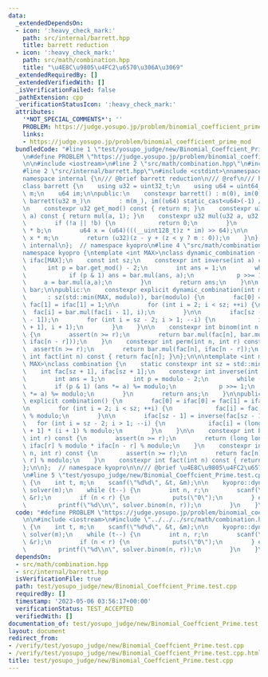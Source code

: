 ```yaml
---
data:
  _extendedDependsOn:
  - icon: ':heavy_check_mark:'
    path: src/internal/barrett.hpp
    title: barrett reduction
  - icon: ':heavy_check_mark:'
    path: src/math/combination.hpp
    title: "\u4E8C\u9805\u4FC2\u6570\u306A\u3069"
  _extendedRequiredBy: []
  _extendedVerifiedWith: []
  _isVerificationFailed: false
  _pathExtension: cpp
  _verificationStatusIcon: ':heavy_check_mark:'
  attributes:
    '*NOT_SPECIAL_COMMENTS*': ''
    PROBLEM: https://judge.yosupo.jp/problem/binomial_coefficient_prime_mod
    links:
    - https://judge.yosupo.jp/problem/binomial_coefficient_prime_mod
  bundledCode: "#line 1 \"test/yosupo_judge/new/Binomial_Coeffcient_Prime.test.cpp\"\
    \n#define PROBLEM \"https://judge.yosupo.jp/problem/binomial_coefficient_prime_mod\"\
    \n\n#include <iostream>\n#line 2 \"src/math/combination.hpp\"\n#include <cassert>\n\
    #line 2 \"src/internal/barrett.hpp\"\n#include <cstdint>\nnamespace kyopro {\n\
    namespace internal {\n/// @brief barrett reduction\n/// @ref\n/// https://github.com/atcoder/ac-library/blob/master/atcoder/internal_math.hpp\n\
    class barrett {\n    using u32 = uint32_t;\n    using u64 = uint64_t;\n\n    u32\
    \ m;\n    u64 im;\n\npublic:\n    constexpr barrett() : m(0), im(0) {}\n    constexpr\
    \ barrett(u32 m_)\n        : m(m_), im((u64) static_cast<u64>(-1) / m_ + 1) {}\n\
    \n    constexpr u32 get_mod() const { return m; }\n    constexpr u32 reduce(int64_t\
    \ a) const { return mul(a, 1); }\n    constexpr u32 mul(u32 a, u32 b) const {\n\
    \        if (!a || !b) {\n            return 0;\n        }\n        u64 z = (u64)a\
    \ * b;\n        u64 x = (u64)(((__uint128_t)z * im) >> 64);\n\n        u64 y =\
    \ x * m;\n        return (u32)(z - y + (z < y ? m : 0));\n    }\n};\n};  // namespace\
    \ internal\n};  // namespace kyopro\n#line 4 \"src/math/combination.hpp\"\n\n\
    namespace kyopro {\ntemplate <int MAX>\nclass dynamic_combination {\n    int fac[MAX],\
    \ ifac[MAX];\n    const int sz;\n    constexpr int inverse(int a) const {\n  \
    \      int p = bar.get_mod() - 2;\n        int ans = 1;\n        while (p) {\n\
    \            if (p & 1) ans = bar.mul(ans, a);\n            p >>= 1;\n       \
    \     a = bar.mul(a,a);\n        }\n        return ans;\n    }\n\n    const internal::barrett\
    \ bar;\n\npublic:\n    constexpr explicit dynamic_combination(int modulo)\n  \
    \      : sz(std::min(MAX, modulo)), bar(modulo) {\n        fac[0] = ifac[0] =\
    \ fac[1] = ifac[1] = 1;\n\n        for (int i = 2; i < sz; ++i) {\n          \
    \  fac[i] = bar.mul(fac[i - 1], i);\n        }\n\n        ifac[sz - 1] = inverse(fac[sz\
    \ - 1]);\n        for (int i = sz - 2; i > 1; --i) {\n            ifac[i] = bar.mul(ifac[i\
    \ + 1], i + 1);\n        }\n    }\n\n    constexpr int binom(int n, int r) const\
    \ {\n        assert(n >= r);\n        return bar.mul(fac[n], bar.mul(ifac[r],\
    \ ifac[n - r]));\n    }\n    constexpr int perm(int n, int r) const {\n      \
    \  assert(n >= r);\n        return bar.mul(fac[n], ifac[n - r]);\n    }\n    constexpr\
    \ int fact(int n) const { return fac[n]; }\n};\n\n\ntemplate <int modulo, int\
    \ MAX>\nclass combination {\n    static constexpr int sz = std::min(modulo, MAX);\n\
    \    int fac[sz + 1], ifac[sz + 1];\n    constexpr int inverse(int a) const {\n\
    \        int ans = 1;\n        int p = modulo - 2;\n        while (p) {\n    \
    \        if (p & 1) (ans *= a) %= modulo;\n            p >>= 1;\n            (a\
    \ *= a) %= modulo;\n        }\n        return ans;\n    }\n\npublic:\n    constexpr\
    \ explicit combination() {\n        fac[0] = ifac[0] = fac[1] = ifac[1] = 1;\n\
    \n        for (int i = 2; i < sz; ++i) {\n            fac[i] = fac[i - 1] * i\
    \ % modulo;\n        }\n\n        ifac[sz - 1] = inverse(fac[sz - 1]);\n     \
    \   for (int i = sz - 2; i > 1; --i) {\n            ifac[i] = (long long)ifac[i\
    \ + 1] * (i + 1) % modulo;\n        }\n    }\n\n    constexpr int binom(int n,\
    \ int r) const {\n        assert(n >= r);\n        return (long long)fac[n] *\
    \ ifac[r] % modulo * ifac[n - r] % modulo;\n    }\n    constexpr int perm(int\
    \ n, int r) const {\n        assert(n >= r);\n        return fac[n] * ifac[n -\
    \ r] % modulo;\n    }\n    constexpr int fact(int n) const { return fac[n]; }\n\
    };\n\n};  // namespace kyopro\n\n/// @brief \u4E8C\u9805\u4FC2\u6570\u306A\u3069\
    \n#line 5 \"test/yosupo_judge/new/Binomial_Coeffcient_Prime.test.cpp\"\nint main()\
    \ {\n    int t, m;\n    scanf(\"%d%d\", &t, &m);\n\n    kyopro::dynamic_combination<(int)1e7>\
    \ solver(m);\n    while (t--) {\n        int n, r;\n        scanf(\"%d%d\", &n,\
    \ &r);\n        if (n < r) {\n            puts(\"0\");\n        } else {\n   \
    \         printf(\"%d\\n\", solver.binom(n, r));\n        }\n    }\n}\n"
  code: "#define PROBLEM \"https://judge.yosupo.jp/problem/binomial_coefficient_prime_mod\"\
    \n\n#include <iostream>\n#include \"../../../src/math/combination.hpp\"\nint main()\
    \ {\n    int t, m;\n    scanf(\"%d%d\", &t, &m);\n\n    kyopro::dynamic_combination<(int)1e7>\
    \ solver(m);\n    while (t--) {\n        int n, r;\n        scanf(\"%d%d\", &n,\
    \ &r);\n        if (n < r) {\n            puts(\"0\");\n        } else {\n   \
    \         printf(\"%d\\n\", solver.binom(n, r));\n        }\n    }\n}"
  dependsOn:
  - src/math/combination.hpp
  - src/internal/barrett.hpp
  isVerificationFile: true
  path: test/yosupo_judge/new/Binomial_Coeffcient_Prime.test.cpp
  requiredBy: []
  timestamp: '2023-05-06 03:56:17+00:00'
  verificationStatus: TEST_ACCEPTED
  verifiedWith: []
documentation_of: test/yosupo_judge/new/Binomial_Coeffcient_Prime.test.cpp
layout: document
redirect_from:
- /verify/test/yosupo_judge/new/Binomial_Coeffcient_Prime.test.cpp
- /verify/test/yosupo_judge/new/Binomial_Coeffcient_Prime.test.cpp.html
title: test/yosupo_judge/new/Binomial_Coeffcient_Prime.test.cpp
---
```

